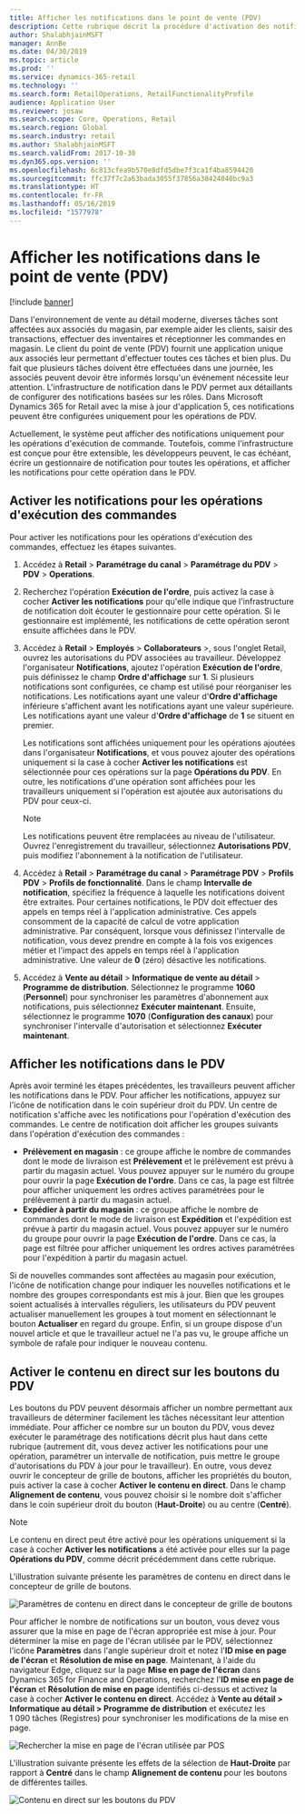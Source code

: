 ```yaml
---
title: Afficher les notifications dans le point de vente (PDV)
description: Cette rubrique décrit la procédure d'activation des notifications de commande dans le point de vente et l'infrastructure de notifications.
author: ShalabhjainMSFT
manager: AnnBe
ms.date: 04/30/2019
ms.topic: article
ms.prod: ''
ms.service: dynamics-365-retail
ms.technology: ''
ms.search.form: RetailOperations, RetailFunctionalityProfile
audience: Application User
ms.reviewer: josaw
ms.search.scope: Core, Operations, Retail
ms.search.region: Global
ms.search.industry: retail
ms.author: ShalabhjainMSFT
ms.search.validFrom: 2017-10-30
ms.dyn365.ops.version: ''
ms.openlocfilehash: 6c813cfea9b570e8dfd5dbe7f3ca1f4ba8594420
ms.sourcegitcommit: ffc37f7c2a63bada3055f37856a30424040bc9a3
ms.translationtype: HT
ms.contentlocale: fr-FR
ms.lasthandoff: 05/16/2019
ms.locfileid: "1577978"
---
```

# <a name="show-order-notifications-in-the-point-of-sale-pos"></a>Afficher les notifications dans le point de vente (PDV)

[!include [banner](includes/banner.md)]

Dans l'environnement de vente au détail moderne, diverses tâches sont affectées aux associés du magasin, par exemple aider les clients, saisir des transactions, effectuer des inventaires et réceptionner les commandes en magasin. Le client du point de vente (PDV) fournit une application unique aux associés leur permettant d'effectuer toutes ces tâches et bien plus. Du fait que plusieurs tâches doivent être effectuées dans une journée, les associés peuvent devoir être informés lorsqu'un événement nécessite leur attention. L'infrastructure de notification dans le PDV permet aux détaillants de configurer des notifications basées sur les rôles. Dans Microsoft Dynamics 365 for Retail avec la mise à jour d'application 5, ces notifications peuvent être configurées uniquement pour les opérations de PDV.

Actuellement, le système peut afficher des notifications uniquement pour les opérations d'exécution de commande. Toutefois, comme l'infrastructure est conçue pour être extensible, les développeurs peuvent, le cas échéant, écrire un gestionnaire de notification pour toutes les opérations, et afficher les notifications pour cette opération dans le PDV.

## <a name="enable-notifications-for-order-fulfillment-operations"></a>Activer les notifications pour les opérations d'exécution des commandes

Pour activer les notifications pour les opérations d'exécution des commandes, effectuez les étapes suivantes.

1. Accédez à **Retail** &gt; **Paramétrage du canal** &gt; **Paramétrage du PDV** &gt; **PDV** &gt; **Operations**.
2. Recherchez l'opération **Exécution de l'ordre**, puis activez la case à cocher **Activer les notifications** pour qu'elle indique que l'infrastructure de notification doit écouter le gestionnaire pour cette opération. Si le gestionnaire est implémenté, les notifications de cette opération seront ensuite affichées dans le PDV.
3. Accédez à **Retail** &gt; **Employés** &gt; **Collaborateurs** &gt;, sous l'onglet Retail, ouvrez les autorisations du PDV associées au travailleur. Développez l'organisateur **Notifications**, ajoutez l'opération **Exécution de l'ordre**, puis définissez le champ **Ordre d'affichage** sur **1**. Si plusieurs notifications sont configurées, ce champ est utilisé pour réorganiser les notifications. Les notifications ayant une valeur d'**Ordre d'affichage** inférieure s'affichent avant les notifications ayant une valeur supérieure. Les notifications ayant une valeur d'**Ordre d'affichage** de **1** se situent en premier.

    Les notifications sont affichées uniquement pour les opérations ajoutées dans l'organisateur **Notifications**, et vous pouvez ajouter des opérations uniquement si la case à cocher **Activer les notifications** est sélectionnée pour ces opérations sur la page **Opérations du PDV**. En outre, les notifications d'une opération sont affichées pour les travailleurs uniquement si l'opération est ajoutée aux autorisations du PDV pour ceux-ci.

    > [!NOTE]
    > Les notifications peuvent être remplacées au niveau de l'utilisateur. Ouvrez l'enregistrement du travailleur, sélectionnez **Autorisations PDV**, puis modifiez l'abonnement à la notification de l'utilisateur.

4. Accédez à **Retail** &gt; **Paramétrage du canal** &gt; **Paramétrage PDV** &gt; **Profils PDV** &gt; **Profils de fonctionnalité**. Dans le champ **Intervalle de notification**, spécifiez la fréquence à laquelle les notifications doivent être extraites. Pour certaines notifications, le PDV doit effectuer des appels en temps réel à l'application administrative. Ces appels consomment de la capacité de calcul de votre application administrative. Par conséquent, lorsque vous définissez l'intervalle de notification, vous devez prendre en compte à la fois vos exigences métier et l'impact des appels en temps réel à l'application administrative. Une valeur de **0** (zéro) désactive les notifications.
5. Accédez à **Vente au détail** &gt; **Informatique de vente au détail** &gt; **Programme de distribution**. Sélectionnez le programme **1060** (**Personnel**) pour synchroniser les paramètres d'abonnement aux notifications, puis sélectionnez **Exécuter maintenant**. Ensuite, sélectionnez le programme **1070** (**Configuration des canaux**) pour synchroniser l'intervalle d'autorisation et sélectionnez **Exécuter maintenant**.

## <a name="view-notifications-in-the-pos"></a>Afficher les notifications dans le PDV

Après avoir terminé les étapes précédentes, les travailleurs peuvent afficher les notifications dans le PDV. Pour afficher les notifications, appuyez sur l'icône de notification dans le coin supérieur droit du PDV. Un centre de notification s'affiche avec les notifications pour l'opération d'exécution des commandes. Le centre de notification doit afficher les groupes suivants dans l'opération d'exécution des commandes :

- **Prélèvement en magasin** : ce groupe affiche le nombre de commandes dont le mode de livraison est **Prélèvement** et le prélèvement est prévu à partir du magasin actuel. Vous pouvez appuyer sur le numéro du groupe pour ouvrir la page **Exécution de l'ordre**. Dans ce cas, la page est filtrée pour afficher uniquement les ordres actives paramétrées pour le prélèvement à partir du magasin actuel.
- **Expédier à partir du magasin** : ce groupe affiche le nombre de commandes dont le mode de livraison est **Expédition** et l'expédition est prévue à partir du magasin actuel. Vous pouvez appuyer sur le numéro du groupe pour ouvrir la page **Exécution de l'ordre**. Dans ce cas, la page est filtrée pour afficher uniquement les ordres actives paramétrées pour l'expédition à partir du magasin actuel.

Si de nouvelles commandes sont affectées au magasin pour exécution, l'icône de notification change pour indiquer les nouvelles notifications et le nombre des groupes correspondants est mis à jour. Bien que les groupes soient actualisés à intervalles réguliers, les utilisateurs du PDV peuvent actualiser manuellement les groupes à tout moment en sélectionnant le bouton **Actualiser** en regard du groupe. Enfin, si un groupe dispose d'un nouvel article et que le travailleur actuel ne l'a pas vu, le groupe affiche un symbole de rafale pour indiquer le nouveau contenu.

## <a name="enable-live-content-on-pos-buttons"></a>Activer le contenu en direct sur les boutons du PDV

Les boutons du PDV peuvent désormais afficher un nombre permettant aux travailleurs de déterminer facilement les tâches nécessitant leur attention immédiate. Pour afficher ce nombre sur un bouton du PDV, vous devez exécuter le paramétrage des notifications décrit plus haut dans cette rubrique (autrement dit, vous devez activer les notifications pour une opération, paramétrer un intervalle de notification, puis mettre le groupe d'autorisations du PDV à jour pour le travailleur). En outre, vous devez ouvrir le concepteur de grille de boutons, afficher les propriétés du bouton, puis activer la case à cocher **Activer le contenu en direct**. Dans le champ **Alignement de contenu**, vous pouvez choisir si le nombre doit s'afficher dans le coin supérieur droit du bouton (**Haut-Droite**) ou au centre (**Centré**).

> [!NOTE]
> Le contenu en direct peut être activé pour les opérations uniquement si la case à cocher **Activer les notifications** a été activée pour elles sur la page **Opérations du PDV**, comme décrit précédemment dans cette rubrique.

L'illustration suivante présente les paramètres de contenu en direct dans le concepteur de grille de boutons.

![Paramètres de contenu en direct dans le concepteur de grille de boutons](./media/ButtonGridDesigner.png "Paramètres de contenu en direct dans le concepteur de grille de boutons")

Pour afficher le nombre de notifications sur un bouton, vous devez vous assurer que la mise en page de l'écran appropriée est mise à jour. Pour déterminer la mise en page de l'écran utilisée par le PDV, sélectionnez l'icône **Paramètres** dans l'angle supérieur droit et notez l'**ID mise en page de l'écran** et **Résolution de mise en page**. Maintenant, à l'aide du navigateur Edge, cliquez sur la page **Mise en page de l'écran** dans Dynamics 365 for Finance and Operations, recherchez l'**ID mise en page de l'écran** et **Résolution de mise en page** identifiés ci-dessus et activez la case à cocher **Activer le contenu en direct**. Accédez à **Vente au détail \> Informatique au détail \> Programme de distribution** et exécutez les 1 090 tâches (Registres) pour synchroniser les modifications de la mise en page.

![Rechercher la mise en page de l'écran utilisée par POS](./media/Choose_screen_layout.png "Rechercher la mise en page de l'écran ")

L'illustration suivante présente les effets de la sélection de **Haut-Droite** par rapport à **Centré** dans le champ **Alignement de contenu** pour les boutons de différentes tailles.

![Contenu en direct sur les boutons du PDV](./media/ButtonsWithLiveContent.png "Contenu en direct sur les boutons du PDV")
